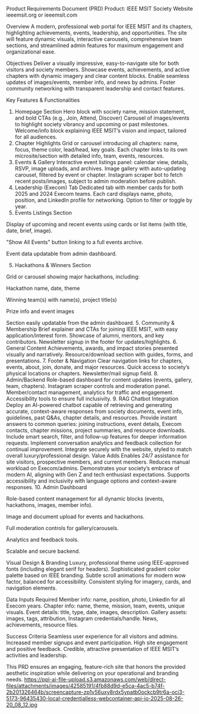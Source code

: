 Product Requirements Document (PRD)
Product: IEEE MSIT Society Website
ieeemsit.org or ieeemsit.com 

Overview
A modern, professional web portal for IEEE MSIT and its chapters, highlighting achievements, events, leadership, and opportunities. The site will feature dynamic visuals, interactive carousels, comprehensive team sections, and streamlined admin features for maximum engagement and organizational ease.

Objectives
Deliver a visually impressive, easy-to-navigate site for both visitors and society members.
Showcase events, achievements, and active chapters with dynamic imagery and clear content blocks.
Enable seamless updates of images/events, member info, and news by admins.
Foster community networking with transparent leadership and contact features.

Key Features & Functionalities
1. Homepage Section
Hero block with society name, mission statement, and bold CTAs (e.g., Join, Attend, Discover)
Carousel of images/events to highlight society vibrancy and upcoming or past milestones.
Welcome/info block explaining IEEE MSIT’s vision and impact, tailored for all audiences.
2. Chapter Highlights
Grid or carousel introducing all chapters: name, focus, theme color, lead/head, key goals.
Each chapter links to its own microsite/section with detailed info, team, events, resources.
3. Events & Gallery
Interactive event listings panel: calendar view, details, RSVP, image uploads, and archives.
Image gallery with auto-updating carousel, filtered by event or chapter.
Instagram scraper bot to fetch recent posts/images, subject to admin moderation before publish.
4. Leadership (Execom) Tab
Dedicated tab with member cards for both 2025 and 2024 Execom teams.
Each card displays name, photo, position, and LinkedIn profile for networking.
Option to filter or toggle by year.
4. Events Listings Section

Display of upcoming and recent events using cards or list items (with title, date, brief, image).

"Show All Events" button linking to a full events archive.

Event data updatable from admin dashboard.

5. Hackathons & Winners Section

Grid or carousel showing major hackathons, including:

Hackathon name, date, theme

Winning team(s) with name(s), project title(s)

Prize info and event images

Section easily updatable from the admin dashboard.
5. Community & Membership
Brief explainer and CTAs for joining IEEE MSIT, with easy application/interest form.
Showcase of alumni, mentors, and key contributors.
Newsletter signup in the footer for updates/highlights.
6. General Content
Achievements, awards, and impact stories presented visually and narratively.
Resource/download section with guides, forms, and presentations.
7. Footer & Navigation
Clear navigation links for chapters, events, about, join, donate, and major resources.
Quick access to society’s physical locations or chapters.
Newsletter/mail signup field.
8. Admin/Backend
Role-based dashboard for content updates (events, gallery, team, chapters).
Instagram scraper controls and moderation panel.
Member/contact management, analytics for traffic and engagement.
Accessibility tools to ensure full inclusivity.
9. RAG Chatbot Integration
Deploy an AI-powered chatbot capable of retrieving and generating accurate, context-aware responses from society documents, event info, guidelines, past Q&As, chapter details, and resources.
Provide instant answers to common queries: joining instructions, event details, Execom contacts, chapter missions, project summaries, and resource downloads.
Include smart search, filter, and follow-up features for deeper information requests.
Implement conversation analytics and feedback collection for continual improvement.
Integrate securely with the website, styled to match overall luxury/professional design.
Value Adds
Enables 24/7 assistance for site visitors, prospective members, and current members.
Reduces manual workload on Execom/admins.
Demonstrates your society’s embrace of modern AI, aligning with Gen Z and tech enthusiast expectations.
Supports accessibility and inclusivity with language options and context-aware responses.
10. Admin Dashboard

Role-based content management for all dynamic blocks (events, hackathons, images, member info).

Image and document upload for events and hackathons.

Full moderation controls for gallery/carousels.

Analytics and feedback tools.

Scalable and secure backend.




Visual Design & Branding
Luxury, professional theme using IEEE-approved fonts (including elegant serif for headers).
Sophisticated gradient color palette based on IEEE branding.
Subtle scroll animations for modern wow factor, balanced for accessibility.
Consistent styling for imagery, cards, and navigation elements.

Data Inputs Required
Member info: name, position, photo, LinkedIn for all Execom years.
Chapter info: name, theme, mission, team, events, unique visuals.
Event details: title, type, date, images, description.
Gallery assets: images, tags, attribution, Instagram credentials/handle.
News, achievements, resource files.

Success Criteria
Seamless user experience for all visitors and admins.
Increased member signups and event participation.
High site engagement and positive feedback.
Credible, attractive presentation of IEEE MSIT’s activities and leadership.

This PRD ensures an engaging, feature-rich site that honors the provided aesthetic inspiration while delivering on your operational and branding needs.
https://ppl-ai-file-upload.s3.amazonaws.com/web/direct-files/attachments/images/42585191/4fb88d9d-e5ca-4ac5-b74f-2b201326464b/screencapture-zp1v56uxy8rdx5ypatb0ockcb9tr6a-oci3-5173-96435430-local-credentialless-webcontainer-api-io-2025-08-26-20_08_12.jpg


